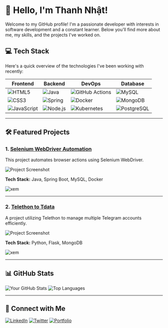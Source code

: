 # 👋 Hello, I'm Thanh Nhật!

Welcome to my GitHub profile! I'm a passionate developer with interests in software development and a constant learner. Below you'll find more about me, my skills, and the projects I've worked on.

## 💻 Tech Stack
Here's a quick overview of the technologies I've been working with recently:

| Frontend        | Backend          | DevOps         | Database      |
| --------------- | ---------------- | -------------- | ------------- |
| ![HTML5](https://img.shields.io/badge/HTML5-E34F26?style=for-the-badge&logo=html5&logoColor=white) | ![Java](https://img.shields.io/badge/Java-007396?style=for-the-badge&logo=java&logoColor=white) | ![GitHub Actions](https://img.shields.io/badge/GitHub_Actions-2088FF?style=for-the-badge&logo=github-actions&logoColor=white) | ![MySQL](https://img.shields.io/badge/MySQL-005C84?style=for-the-badge&logo=mysql&logoColor=white) |
| ![CSS3](https://img.shields.io/badge/CSS3-1572B6?style=for-the-badge&logo=css3&logoColor=white) | ![Spring](https://img.shields.io/badge/Spring-6DB33F?style=for-the-badge&logo=spring&logoColor=white) | ![Docker](https://img.shields.io/badge/Docker-2496ED?style=for-the-badge&logo=docker&logoColor=white) | ![MongoDB](https://img.shields.io/badge/MongoDB-47A248?style=for-the-badge&logo=mongodb&logoColor=white) |
| ![JavaScript](https://img.shields.io/badge/JavaScript-F7DF1E?style=for-the-badge&logo=javascript&logoColor=black) | ![Node.js](https://img.shields.io/badge/Node.js-339933?style=for-the-badge&logo=nodedotjs&logoColor=white) | ![Kubernetes](https://img.shields.io/badge/Kubernetes-326CE5?style=for-the-badge&logo=kubernetes&logoColor=white) | ![PostgreSQL](https://img.shields.io/badge/PostgreSQL-316192?style=for-the-badge&logo=postgresql&logoColor=white) |

---

## 🛠 Featured Projects

### 1. [Selenium WebDriver Automation](https://github.com/thaithanhnhat/selenium_webDriver)
This project automates browser actions using Selenium WebDriver.

![Project Screenshot](https://via.placeholder.com/800x400.png?text=Project+Screenshot)

**Tech Stack:** Java, Spring Boot, MySQL, Docker

<a href="https://github.com/thaithanhnhat/selenium_webDriver" style="text-decoration:none;">
    <img src="https://img.shields.io/badge/xem-Click%20Here-brightgreen?style=for-the-badge" alt="xem">
</a>

---

### 2. [Telethon to Tdata](https://github.com/thaithanhnhat/Telethon_to_Tdata)
A project utilizing Telethon to manage multiple Telegram accounts efficiently.

![Project Screenshot](https://via.placeholder.com/800x400.png?text=Project+Screenshot)

**Tech Stack:** Python, Flask, MongoDB

<a href="https://github.com/thaithanhnhat/Telethon_to_Tdata" style="text-decoration:none;">
    <img src="https://img.shields.io/badge/xem-Click%20Here-brightgreen?style=for-the-badge" alt="xem">
</a>

---

## 📊 GitHub Stats
![Your GitHub Stats](https://github-readme-stats.vercel.app/api?username=thaithanhnhat&show_icons=true&theme=radical)
![Top Languages](https://github-readme-stats.vercel.app/api/top-langs/?username=thaithanhnhat&layout=compact&theme=radical)

---

## 🔗 Connect with Me
[![LinkedIn](https://img.shields.io/badge/LinkedIn-0077B5?style=for-the-badge&logo=linkedin&logoColor=white)](https://linkedin.com/in/your-profile)
[![Twitter](https://img.shields.io/badge/Twitter-1DA1F2?style=for-the-badge&logo=twitter&logoColor=white)](https://twitter.com/your-username)
[![Portfolio](https://img.shields.io/badge/Portfolio-FF5722?style=for-the-badge)](https://your-website.com)
